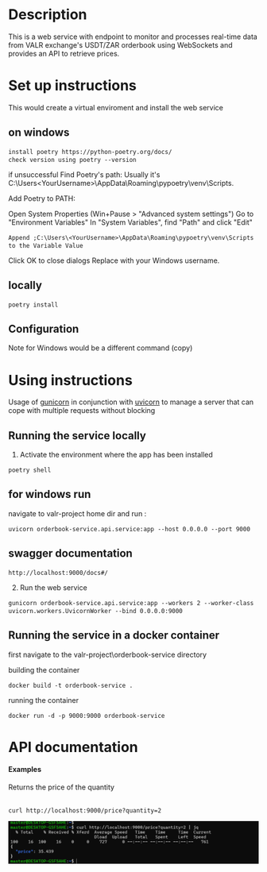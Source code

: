 # Description

This is a web service with endpoint to monitor and processes real-time data from VALR exchange's USDT/ZAR orderbook using WebSockets and provides an API to retrieve prices.


# Set up instructions
This would create a virtual enviroment and install the web service

## on windows
```shell
install poetry https://python-poetry.org/docs/
check version using poetry --version
```
if unsuccessful 
Find Poetry's path: Usually it's C:\Users\<YourUsername>\AppData\Roaming\pypoetry\venv\Scripts.

Add Poetry to PATH:

Open System Properties (Win+Pause > "Advanced system settings")
Go to "Environment Variables"
In "System Variables", find "Path" and click "Edit"
```shell
Append ;C:\Users\<YourUsername>\AppData\Roaming\pypoetry\venv\Scripts to the Variable Value
```
Click OK to close dialogs
Replace <YourUsername> with your Windows username.

## locally
```shell
poetry install 
```
## Configuration


Note for Windows would be a different command (copy)



# Using instructions

Usage of [gunicorn](https://gunicorn.org/) in conjunction with [uvicorn](https://www.uvicorn.org/) to manage a server that can cope with multiple requests without blocking 

## Running the service locally

1. Activate the environment where the app has been installed
```shell
poetry shell 
```

## for windows run
navigate to valr-project home dir and run :
```shell
uvicorn orderbook-service.api.service:app --host 0.0.0.0 --port 9000
```
## swagger documentation
```shell
http://localhost:9000/docs#/
```

2. Run the web service
```shell
gunicorn orderbook-service.api.service:app --workers 2 --worker-class uvicorn.workers.UvicornWorker --bind 0.0.0.0:9000
```


## Running the service in a docker container
first navigate to the valr-project\orderbook-service directory 

building the container
```shell
docker build -t orderbook-service .

```
running the container
```shell
docker run -d -p 9000:9000 orderbook-service

```

# API documentation


#### Examples

Returns the price of the quantity

```shell

curl http://localhost:9000/price?quantity=2

```
 ![img.png](img.png)











